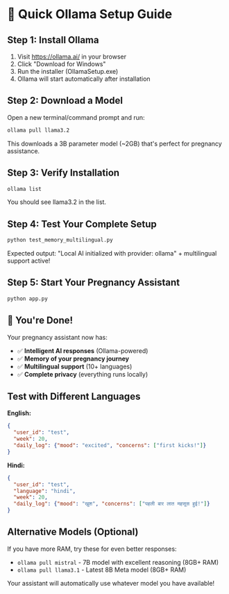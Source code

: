 # 🦙 Quick Ollama Setup Guide

## Step 1: Install Ollama
1. Visit https://ollama.ai/ in your browser
2. Click "Download for Windows"
3. Run the installer (OllamaSetup.exe)
4. Ollama will start automatically after installation

## Step 2: Download a Model
Open a new terminal/command prompt and run:
```bash
ollama pull llama3.2
```

This downloads a 3B parameter model (~2GB) that's perfect for pregnancy assistance.

## Step 3: Verify Installation  
```bash
ollama list
```
You should see llama3.2 in the list.

## Step 4: Test Your Complete Setup
```bash
python test_memory_multilingual.py
```
Expected output: "Local AI initialized with provider: ollama" + multilingual support active!

## Step 5: Start Your Pregnancy Assistant
```bash
python app.py
```

## 🎉 You're Done!
Your pregnancy assistant now has:
- ✅ **Intelligent AI responses** (Ollama-powered)
- ✅ **Memory of your pregnancy journey**
- ✅ **Multilingual support** (10+ languages)
- ✅ **Complete privacy** (everything runs locally)

## Test with Different Languages

**English:**
```json
{
  "user_id": "test",
  "week": 20,
  "daily_log": {"mood": "excited", "concerns": ["first kicks!"]}
}
```

**Hindi:**
```json
{
  "user_id": "test", 
  "language": "hindi",
  "week": 20,
  "daily_log": {"mood": "खुश", "concerns": ["पहली बार लात महसूस हुई!"]}
}
```

## Alternative Models (Optional)
If you have more RAM, try these for even better responses:
- `ollama pull mistral` - 7B model with excellent reasoning (8GB+ RAM)
- `ollama pull llama3.1` - Latest 8B Meta model (8GB+ RAM)

Your assistant will automatically use whatever model you have available!
